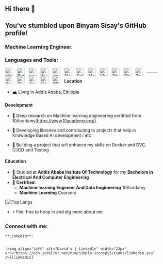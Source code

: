 ## Hi there 👋

## You've stumbled upon Binyam Sisay's GitHub profile!

### Machine Learning Engineer. 
### Languages and Tools:

<img align="left" alt="Visual Studio Code" width="26px" src="https://cdn.jsdelivr.net/gh/devicons/devicon/icons/vscode/vscode-original.svg" style="padding-right:10px;" />


<img align="left" alt="Python" width="26px" src="https://www.freecodecamp.org/news/content/images/2020/05/Python-language.png" style="padding-right:10px;" />
<img align="left" alt="bash" width="26px" src="https://i0.wp.com/itsfoss.com/wp-content/uploads/2019/01/bash-logo.jpg?fit=800%2C450&ssl=1" style="padding-right:10px;" />

<img align="left" alt="AWS" width="26px" src="https://upload.wikimedia.org/wikipedia/commons/thumb/9/93/Amazon_Web_Services_Logo.svg/800px-Amazon_Web_Services_Logo.svg.png" style="padding-right:10px;" />



<img align="left" alt="JavaScript" width="26px" src="https://cdn.jsdelivr.net/gh/devicons/devicon/icons/javascript/javascript-original.svg" style="padding-right:10px;" />
<img align="left" alt="Node.js" width="26px" src="https://cdn.jsdelivr.net/gh/devicons/devicon/icons/nodejs/nodejs-original.svg" style="padding-right:10px;" />
<img align="left" alt="Sql" width="26px" src="https://encrypted-tbn0.gstatic.com/images?q=tbn:ANd9GcQH5hGyIUIkd024iBrqdrAAqABY4cFpzCr1OAadKQDqDUQabnhPxM5U8ri5fWSDeMfeMHs&usqp=CAU" style="padding-right:10px;" />
<img align="left" alt="MongoDB" width="26px" src="https://cdn.jsdelivr.net/gh/devicons/devicon/icons/mongodb/mongodb-original.svg" style="padding-right:10px;" />
<img align="left" alt="MySQL" width="26px" src="https://cdn.jsdelivr.net/gh/devicons/devicon/icons/mysql/mysql-original.svg" style="padding-right:10px;" />
<img align="left" alt="Git" width="26px" src="https://cdn.jsdelivr.net/gh/devicons/devicon/icons/git/git-original.svg" style="padding-right:10px;" />
<img align="left" alt="GitHub" width="26px" src="https://user-images.githubusercontent.com/3369400/139447912-e0f43f33-6d9f-45f8-be46-2df5bbc91289.png" style="padding-right:10px;" />
<img align="left" alt="Tensorflow" width="26px" src="https://cutt.ly/JAw6RW2" style="padding-right:10px;" />
<img align="left" alt="Keras" width="26px" src="https://w7.pngwing.com/pngs/571/118/png-transparent-keras-logo.png" style="padding-right:10px;" />

<img align="left" alt="Sklearn" width="26px" src="https://upload.wikimedia.org/wikipedia/commons/thumb/0/05/Scikit_learn_logo_small.svg/1200px-Scikit_learn_logo_small.svg.png" style="padding-right:10px;" />

<img align="left" alt="Airflow" width="26px" src="https://upload.wikimedia.org/wikipedia/commons/d/de/AirflowLogo.png" style="padding-right:10px;" />
<img align="left" alt="Kafka" width="26px" src="https://marvel-b1-cdn.bc0a.com/f00000000173332/www.openlogic.com/sites/default/files/image/2020-05/image-blog-apacha-kafka.jpg" style="padding-right:10px;" />
<img align="left" alt="DBT" width="26px" src="https://www.getdbt.com/ui/img/social/facebook.png" style="padding-right:10px;" />



<img />
<br>



---
#### Location
- 🏔 Livng in Addis Ababa, Ethiopia
#### Development
- 🧠 Deep research on Machine learning engineering certified from 10Acadamy(https://www.10academy.org/).

- 🧠 Developing libraries and contributing to projects that help in Knowledge Based AI development / etc
- 🧠 Building a project that will enhance my skills on Docker and DVC, CI/CD and Testing


#### Education
- 📖 Studied at **Addis Ababa Insitute Of Technology** for my **Bachelors in Electrical And Computer Engineering**
- 🌱 **Certified**: 
  - **Machine learning Engineer And Data Engineering** 10Acadamy 
  - **Machine Learning** Coursera


[![Top Langs](https://github.com/Bina-man/bina-waffle/blob/master/generated/languages.svg)


- ⚡ Feel free to hoop in and dig more about me

### Connect with me: 
    **Linkedin**: 
 

    [<img align="left" alt="David's | LinkedIn" width="22px" src="https://cdn.jsdelivr.net/npm/simple-icons@v3/icons/linkedin.svg" />][linkedin]

<br />

<br />

[linkedin]: https://github.com/Bina-man
